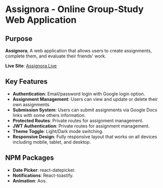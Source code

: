 # Assignora - Online Group-Study Web Application

## Purpose

**Assignora**, A web application that allows users to create assignments, complete them, and evaluate their friends' work.

**Live Site**: [Assignora Live](https://assignora.netlify.app/)

## Key Features

- **Authentication**: Email/password login with Google login option.
- **Assignment Management**: Users can view and update or delete their own assignments.
- **Submission System**: Users can submit assignments via Google Docs links with some others information.
- **Protected Routes**: Private routes for assignment management.
- **JWT Authentication**: Private routes for assignment management.
- **Theme Toggle**: Light/Dark mode switching.
- **Responsive Design**: Fully responsive layout that works on all devices including mobile, tablet, and desktop.

## NPM Packages

- **Date Picker**: react-datepicker.
- **Notifications**: React-toastify.
- **Animation**: Aos.

